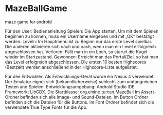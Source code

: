 # MazeBallGame
maze game for android

Für den User:
Bedienanleitung
Spielen:
Die App starten. Um mit dem Spielen beginnen zu können, muss ein Username eingeben
und mit „OK“ bestätigt werden.
Leveln:
Im Hauptmenü ist zu Beginn nur das erste Level spielbar. Die anderen aktivieren sich nach
und nach, wenn man ein Level erfolgreich abgeschlossen hat.
Verloren:
Fällt man in ein Loch, so startet die Kugel wieder im Startzustand.
Gewonnen:
Erreicht man das Portal/Ziel, so hat man das Level erfolgreich abgeschlossen. Die ersten
10 besten Highscores (Bestzeit) werden anschließend in der Highscore-Liste aufgelistet.

Für den Entwickler:
Als Entwicklungs-Gerät wurde ein Nexus 4 verwendet.
Der Emulator eignet sich (bekanntlicherweise) schlecht zum umfangreichen Testen und Spielen.
Entwicklungsumgebung: Android Studio IDE
Framework: LibGDX.
Die Startklasse: org.emine.turcan.MazeBall
Im Assert-Ordner befinden sich alle Image- und Sound-Dateien. Im Button Ordner
befinden sich die Dateien für die Buttons. Im Font Ordner befindet sich die verwendete
True Type Fonts für die App.
